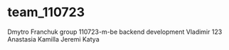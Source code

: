 # team_110723
Dmytro Franchuk group 110723-m-be backend development
Vladimir
123
Anastasia
Kamilla
Jeremi
Katya

